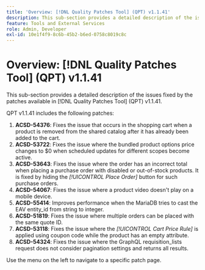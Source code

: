 ```yaml
---
title: 'Overview: [!DNL Quality Patches Tool] (QPT) v1.1.41'
description: This sub-section provides a detailed description of the issues fixed by the patches available in [!DNL Quality Patches Tool] (QPT) v1.1.41.
feature: Tools and External Services
role: Admin, Developer
exl-id: 10e1f4f9-8c6b-45b2-b6ed-0758c8019c8c
---
```

# Overview: [!DNL Quality Patches Tool] (QPT) v1.1.41

This sub-section provides a detailed description of the issues fixed by the patches available in [!DNL Quality Patches Tool] (QPT) v1.1.41.

QPT v1.1.41 includes the following patches:

1. **ACSD-54376**: Fixes the issue that occurs in the shopping cart when a product is removed from the shared catalog after it has already been added to the cart.
1.  **ACSD-53722**: Fixes the issue where the bundled product options price changes to $0 when scheduled updates for different scopes become active.
1. **ACSD-53643**: Fixes the issue where the order has an incorrect total when placing a purchase order with disabled or out-of-stock products. It is fixed by hiding the *[!UICONTROL Place Order]* button for such purchase orders.
1. **ACSD-54067**: Fixes the issue where a product video doesn't play on a mobile device.
1. **ACSD-55414**: Improves performance when the MariaDB tries to cast the EAV entity_id from string to integer.
1. **ACSD-51819**: Fixes the issue where multiple orders can be placed with the same quote ID.
1. **ACSD-53118**: Fixes the issue where the *[!UICONTROL Cart Price Rule]* is applied using coupon code while the product has an empty attribute.
1. **ACSD-54324**: Fixes the issue where the GraphQL requisition_lists request does not consider pagination settings and returns all results.

Use the menu on the left to navigate to a specific patch page.

